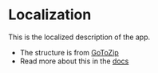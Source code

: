 # Localization

This is the localized description of the app.

- The structure is from [GoToZip]
- Read more about this in the [docs]



[GoToZip]: https://github.com/k3b/ToGoZip/tree/master/fastlane/metadata/android/
[docs]: https://fdroid.gitlab.io/fdroid-website/docs/All_About_Descriptions_Graphics_and_Screenshots/#in-the-apps-source-repository
